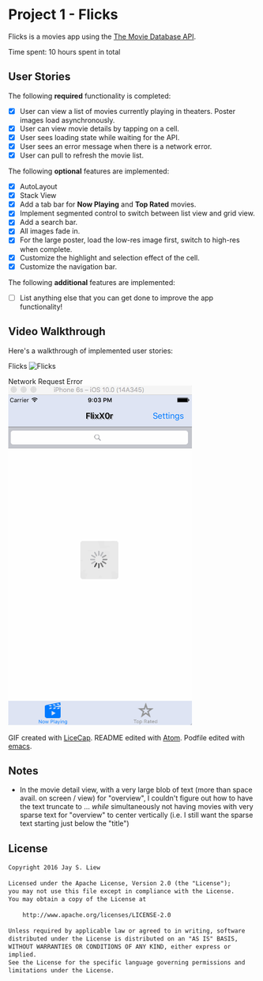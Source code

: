 # Project 1 - Flicks

Flicks is a movies app using the [The Movie Database API](http://docs.themoviedb.apiary.io/#).

Time spent: 10 hours spent in total

## User Stories

The following **required** functionality is completed:

- [x] User can view a list of movies currently playing in theaters. Poster images load asynchronously.
- [x] User can view movie details by tapping on a cell.
- [x] User sees loading state while waiting for the API.
- [x] User sees an error message when there is a network error.
- [x] User can pull to refresh the movie list.

The following **optional** features are implemented:

- [x] AutoLayout
- [x] Stack View
- [x] Add a tab bar for **Now Playing** and **Top Rated** movies.
- [x] Implement segmented control to switch between list view and grid view.
- [x] Add a search bar.
- [x] All images fade in.
- [x] For the large poster, load the low-res image first, switch to high-res when complete.
- [x] Customize the highlight and selection effect of the cell.
- [x] Customize the navigation bar.

The following **additional** features are implemented:

- [ ] List anything else that you can get done to improve the app functionality!

## Video Walkthrough

Here's a walkthrough of implemented user stories:

Flicks
![Flicks](FlixX0r.gif)

Network Request Error
![Network request error](network_error.gif)

GIF created with [LiceCap](http://www.cockos.com/licecap/). README edited with [Atom](https://atom.io/). Podfile edited with [emacs](https://www.gnu.org/software/emacs/).

## Notes

- In the movie detail view, with a very large blob of text (more than space avail. on screen / view) for "overview", I couldn't figure out how to have the text truncate to ... *while* simultaneously not having movies with very sparse text for "overview" to center vertically (i.e. I still want the sparse text starting just below the "title")

## License

    Copyright 2016 Jay S. Liew

    Licensed under the Apache License, Version 2.0 (the "License");
    you may not use this file except in compliance with the License.
    You may obtain a copy of the License at

        http://www.apache.org/licenses/LICENSE-2.0

    Unless required by applicable law or agreed to in writing, software
    distributed under the License is distributed on an "AS IS" BASIS,
    WITHOUT WARRANTIES OR CONDITIONS OF ANY KIND, either express or implied.
    See the License for the specific language governing permissions and
    limitations under the License.
